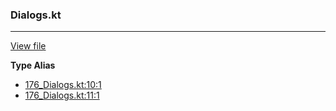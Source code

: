 ### Dialogs.kt
---
[View file](../../precision_analyzed/176_Dialogs.kt)

**Type Alias**

 - [176_Dialogs.kt:10:1](../../precision_analyzed/176_Dialogs.kt#L10)
 - [176_Dialogs.kt:11:1](../../precision_analyzed/176_Dialogs.kt#L11)
